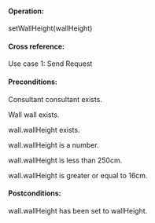 #### Operation: 

setWallHeight(wallHeight) 

#### Cross reference: 

Use case 1: Send Request 

#### Preconditions: 

Consultant consultant exists. 

Wall wall exists. 

wall.wallHeight exists.

wall.wallHeight is a number.

wall.wallHeight is less than 250cm.

wall.wallHeight is greater or equal to 16cm.

#### Postconditions: 

wall.wallHeight has been set to wallHeight. 
